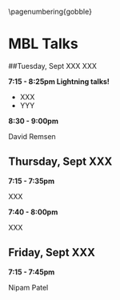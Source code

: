 \pagenumbering{gobble}

# MBL Talks

##Tuesday, Sept XXX XXX

**7:15 - 8:25pm Lightning talks!**  

- XXX
- YYY

**8:30 - 9:00pm**  

David Remsen

## Thursday, Sept XXX
**7:15 - 7:35pm**  

XXX

**7:40 - 8:00pm**  

XXX   


## Friday, Sept XXX
**7:15 - 7:45pm**  

Nipam Patel


